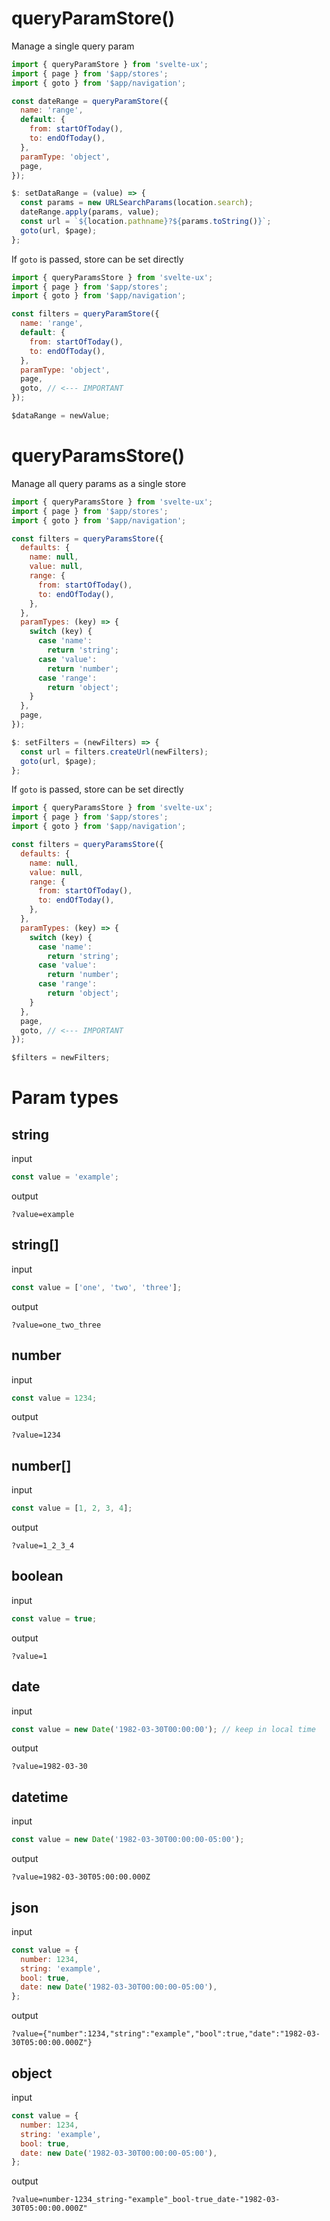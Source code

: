 <script lang="ts">
	import Preview from '$lib/components/Preview.svelte';

	import { queryParamsStore } from '$lib/stores/queryParamsStore';
</script>

<h1>queryParamStore()</h1>

Manage a single query param

```js
import { queryParamStore } from 'svelte-ux';
import { page } from '$app/stores';
import { goto } from '$app/navigation';

const dateRange = queryParamStore({
  name: 'range',
  default: {
    from: startOfToday(),
    to: endOfToday(),
  },
  paramType: 'object',
  page,
});

$: setDataRange = (value) => {
  const params = new URLSearchParams(location.search);
  dateRange.apply(params, value);
  const url = `${location.pathname}?${params.toString()}`;
  goto(url, $page);
};
```

If `goto` is passed, store can be set directly

```js
import { queryParamsStore } from 'svelte-ux';
import { page } from '$app/stores';
import { goto } from '$app/navigation';

const filters = queryParamStore({
  name: 'range',
  default: {
    from: startOfToday(),
    to: endOfToday(),
  },
  paramType: 'object',
  page,
  goto, // <--- IMPORTANT
});

$dataRange = newValue;
```

<h1>queryParamsStore()</h1>

Manage all query params as a single store

```js
import { queryParamsStore } from 'svelte-ux';
import { page } from '$app/stores';
import { goto } from '$app/navigation';

const filters = queryParamsStore({
  defaults: {
    name: null,
    value: null,
    range: {
      from: startOfToday(),
      to: endOfToday(),
    },
  },
  paramTypes: (key) => {
    switch (key) {
      case 'name':
        return 'string';
      case 'value':
        return 'number';
      case 'range':
        return 'object';
    }
  },
  page,
});

$: setFilters = (newFilters) => {
  const url = filters.createUrl(newFilters);
  goto(url, $page);
};
```

If `goto` is passed, store can be set directly

```js
import { queryParamsStore } from 'svelte-ux';
import { page } from '$app/stores';
import { goto } from '$app/navigation';

const filters = queryParamsStore({
  defaults: {
    name: null,
    value: null,
    range: {
      from: startOfToday(),
      to: endOfToday(),
    },
  },
  paramTypes: (key) => {
    switch (key) {
      case 'name':
        return 'string';
      case 'value':
        return 'number';
      case 'range':
        return 'object';
    }
  },
  page,
  goto, // <--- IMPORTANT
});

$filters = newFilters;
```

<h1>Param types</h1>
<h2>string</h2>
input

```js
const value = 'example';
```

output

```
?value=example
```

<h2>string[]</h2>
input

```js
const value = ['one', 'two', 'three'];
```

output

```
?value=one_two_three
```

<h2>number</h2>
input

```js
const value = 1234;
```

output

```
?value=1234
```

<h2>number[]</h2>
input

```js
const value = [1, 2, 3, 4];
```

output

```
?value=1_2_3_4
```

<h2>boolean</h2>
input

```js
const value = true;
```

output

```
?value=1
```

<h2>date</h2>
input

```js
const value = new Date('1982-03-30T00:00:00'); // keep in local time
```

output

```
?value=1982-03-30
```

<h2>datetime</h2>

input

```js
const value = new Date('1982-03-30T00:00:00-05:00');
```

output

```
?value=1982-03-30T05:00:00.000Z
```

<h2>json</h2>

input

```js
const value = {
  number: 1234,
  string: 'example',
  bool: true,
  date: new Date('1982-03-30T00:00:00-05:00'),
};
```

output

```
?value={"number":1234,"string":"example","bool":true,"date":"1982-03-30T05:00:00.000Z"}
```

<h2>object</h2>

input

```js
const value = {
  number: 1234,
  string: 'example',
  bool: true,
  date: new Date('1982-03-30T00:00:00-05:00'),
};
```

output

```
?value=number-1234_string-"example"_bool-true_date-"1982-03-30T05:00:00.000Z"
```
